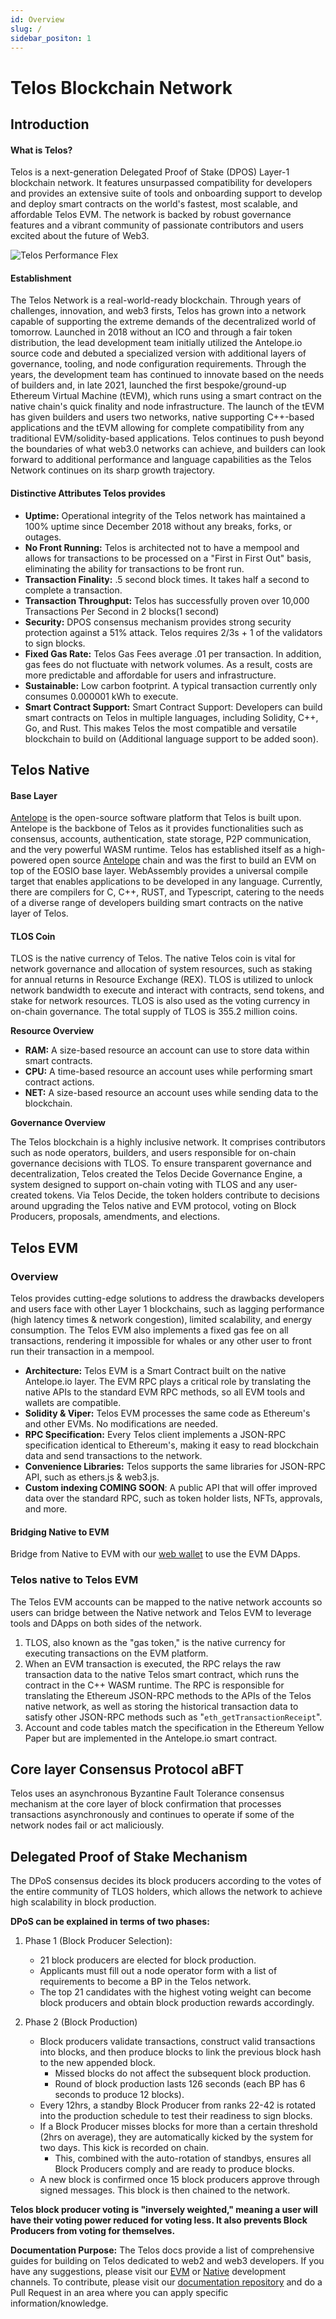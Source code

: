 ```yaml
---
id: Overview
slug: /
sidebar_positon: 1
---
```


# Telos Blockchain Network


## Introduction

#### What is Telos? 

Telos is a next-generation Delegated Proof of Stake (DPOS) Layer-1 blockchain network. It features unsurpassed compatibility for developers and provides an extensive suite of tools and onboarding support to develop and deploy smart contracts on the world's fastest, most scalable, and affordable Telos EVM. The network is backed by robust governance features and a vibrant community of passionate contributors and users excited about the future of Web3. 

![Telos Performance Flex](/img/Telos_Infographic.png)


#### Establishment

The Telos Network is a real-world-ready blockchain. Through years of challenges, innovation, and web3 firsts, Telos has grown into a network capable of supporting the extreme demands of the decentralized world of tomorrow. Launched in 2018 without an ICO and through a fair token distribution, the lead development team initially utilized the Antelope.io source code and debuted a specialized version with additional layers of governance, tooling, and node configuration requirements. Through the years, the development team has continued to innovate based on the needs of builders and, in late 2021, launched the first bespoke/ground-up Ethereum Virtual Machine (tEVM), which runs using a smart contract on the native chain's quick finality and node infrastructure. The launch of the tEVM has given builders and users two networks, native supporting C++-based applications and the tEVM allowing for complete compatibility from any traditional EVM/solidity-based applications. Telos continues to push beyond the boundaries of what web3.0 networks can achieve, and builders can look forward to additional performance and language capabilities as the Telos Network continues on its sharp growth trajectory.

#### Distinctive Attributes Telos provides
- **Uptime:** Operational integrity of the Telos network has maintained a 100% uptime since December 2018 without any breaks, forks, or outages.  
- **No Front Running:**  Telos is architected not to have a mempool and allows for transactions to be processed on a "First in First Out" basis, eliminating the ability for transactions to be front run.
- **Transaction Finality:** .5 second block times. It takes half a second to complete a transaction.
- **Transaction Throughput:** Telos has successfully proven over 10,000 Transactions Per Second in 2 blocks(1 second)
- **Security:** DPOS consensus mechanism provides strong security protection against a 51% attack. Telos requires 2/3s + 1 of the validators to sign blocks. 
- **Fixed Gas Rate:** Telos Gas Fees average .01 per transaction. In addition, gas fees do not fluctuate with network volumes. As a result, costs are more predictable and affordable for users and infrastructure.
- **Sustainable:** Low carbon footprint. A typical transaction currently only consumes 0.000001 kWh to execute.
- **Smart Contract Support:** Smart Contract Support: Developers can build smart contracts on Telos in multiple languages, including Solidity, C++, Go, and Rust. This makes Telos the most compatible and versatile blockchain to build on (Additional language support to be added soon).


## Telos Native

#### Base Layer

[Antelope](https://antelope.io/) is the open-source software platform that Telos is built upon. Antelope is the backbone of Telos as it provides functionalities such as consensus, accounts, authentication, state storage, P2P communication, and the very powerful WASM runtime. Telos has established itself as a high-powered open source [Antelope](https://antelope.io/) chain and was the first to build an EVM on top of the EOSIO base layer. WebAssembly provides a universal compile target that enables applications to be developed in any language. Currently, there are compilers for C, C++, RUST, and Typescript, catering to the needs of a diverse range of developers building smart contracts on the native layer of Telos.

#### TLOS Coin

TLOS is the native currency of Telos. The native Telos coin is vital for network governance and allocation of system resources, such as staking for annual returns in Resource Exchange (REX). TLOS is utilized to unlock network bandwidth to execute and interact with contracts, send tokens, and stake for network resources. TLOS is also used as the voting currency in on-chain governance. The total supply of TLOS is 355.2 million coins.

**Resource Overview**
- **RAM:** A size-based resource an account can use to store data within smart contracts.
- **CPU:** A time-based resource an account uses while performing smart contract actions.
- **NET:** A size-based resource an account uses while sending data to the blockchain.

**Governance Overview**

The Telos blockchain is a highly inclusive network. It comprises contributors such as node operators, builders, and users responsible for on-chain governance decisions with TLOS. To ensure transparent governance and decentralization, Telos created the Telos Decide Governance Engine, a system designed to support on-chain voting with TLOS and any user-created tokens. Via Telos Decide, the token holders contribute to decisions around upgrading the Telos native and EVM protocol, voting on Block Producers, proposals, amendments, and elections.

## Telos EVM

### Overview

Telos provides cutting-edge solutions to address the drawbacks developers and users face with other Layer 1 blockchains, such as lagging performance (high latency times & network congestion), limited scalability, and energy consumption. The Telos EVM also implements a fixed gas fee on all transactions, rendering it impossible for whales or any other user to front run their transaction in a mempool. 

- **Architecture:** Telos EVM is a Smart Contract built on the native Antelope.io layer. The EVM RPC plays a critical role by translating the native APIs to the standard EVM RPC methods, so all EVM tools and wallets are compatible.
- **Solidity & Viper:** Telos EVM processes the same code as Ethereum's and other EVMs. No modifications are needed. 
- **RPC Specification:** Every Telos client implements a JSON-RPC specification identical to Ethereum's, making it easy to read blockchain data and send transactions to the network. 
- **Convenience Libraries:** Telos supports the same libraries for JSON-RPC API, such as ethers.js & web3.js.
- **Custom indexing COMING SOON**: A public API that will offer improved data over the standard RPC, such as token holder lists, NFTs, approvals, and more.


#### Bridging Native to EVM
Bridge from Native to EVM with our [web wallet](https://wallet.telos.net) to use the EVM DApps. 

### Telos native to Telos EVM
The Telos EVM accounts can be mapped to the native network accounts so users can bridge between the Native network and Telos EVM to leverage tools and DApps on both sides of the network.

1. TLOS, also known as the "gas token," is the native currency for executing transactions on the EVM platform.
2. When an EVM transaction is executed, the RPC relays the raw transaction data to the native Telos smart contract, which runs the contract in the C++ WASM runtime. The RPC is responsible for translating the Ethereum JSON-RPC methods to the APIs of the Telos native network, as well as storing the historical transaction data to satisfy other JSON-RPC methods such as "`eth_getTransactionReceipt`".
3. Account and code tables match the specification in the Ethereum Yellow Paper but are implemented in the Antelope.io smart contract.

## Core layer Consensus Protocol aBFT

Telos uses an asynchronous Byzantine Fault Tolerance consensus mechanism at the core layer of block confirmation that processes transactions asynchronously and continues to operate if some of the network nodes fail or act maliciously.



## Delegated Proof of Stake Mechanism

The DPoS consensus decides its block producers according to the votes of the entire community of TLOS holders, which allows the network to achieve high scalability in block production.

**DPoS can be explained in terms of two phases:**

1. Phase 1 (Block Producer Selection): 
    - 21 block producers are elected for block production.
    - Applicants must fill out a node operator form with a list of requirements to become a BP in the Telos network.
    - The top 21 candidates with the highest voting weight can become block producers and obtain block production rewards accordingly. 

2. Phase 2 (Block Production)
    - Block producers validate transactions, construct valid transactions into blocks, and then produce blocks to link the previous block hash to the new appended block.
        - Missed blocks do not affect the subsequent block production.
        - Round of block production lasts 126 seconds (each BP has 6 seconds to produce 12 blocks).
    - Every 12hrs, a standby Block Producer from ranks 22-42 is rotated into the production schedule to test their readiness to sign blocks.
    - If a Block Producer misses blocks for more than a certain threshold (2hrs on average), they are automatically kicked by the system for two days. This kick is recorded on chain.
      - This, combined with the auto-rotation of standbys, ensures all Block Producers comply and are ready to produce blocks.
    - A new block is confirmed once 15 block producers approve through signed messages. This block is then chained to the network. 

 

__Telos block producer voting is "inversely weighted," meaning a user will have their voting power reduced for voting less. It also prevents Block Producers from voting for themselves.__

**Documentation Purpose:** The Telos docs provide a list of comprehensive guides for building on Telos dedicated to web2 and web3 developers. If you have any suggestions, please visit our [EVM](https://t.me/TelosEVMDevs) or [Native](https://t.me/dappstelos) development channels. To contribute, please visit our [documentation repository](https://github.com/telosnetwork/telos-docs) and do a Pull Request in an area where you can apply specific information/knowledge. 

